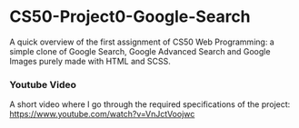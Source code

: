 # CS50-Project0-Google-Search

A quick overview of the first assignment of CS50 Web Programming: a simple clone of Google Search, Google Advanced Search and Google Images purely made with HTML and SCSS.


### Youtube Video
A short video where I go through the required specifications of the project: https://www.youtube.com/watch?v=VnJctVoojwc
